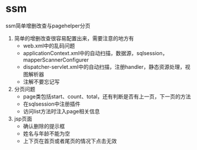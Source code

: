 # ssm
ssm简单增删改查与pagehelper分页

1.	简单的增删改查很容易配置出来，需要注意的地方有
	+ web.xml中的乱码问题
	+ applicationContext.xml中的自动扫描，数据源，sqlsession，mapperScannerConfigurer
	+ dispatcher-servlet.xml中的自动扫描，注册handler，静态资源处理，视图解析器
	+ 注解不要忘记写
2.	分页问题
	+ page类包括start、count、total，还有判断是否有上一页，下一页的方法
	+ 在sqlsession中注册插件
	+ 访问list方法时注入page相关信息
3.	jsp页面
	+ 确认删除的提示框
	+ 姓名与年龄不能为空
	+ 上下页在首页或者尾页的情况下点击无效